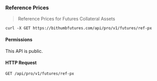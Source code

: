 ### Reference Prices

> Reference Prices for Futures Collateral Assets 

```shell
curl -X GET https://bithumbfutures.com/api/pro/v1/futures/ref-px
```

#### Permissions 

This API is public. 

#### HTTP Request

`GET /api/pro/v1/futures/ref-px`

